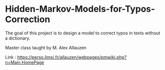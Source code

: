 # Hidden-Markov-Models-for-Typos-Correction
The goal of this project is to design a model to correct typos in texts without a dictionary.

Master class taught by M. Alex Allauzen

Link : https://perso.limsi.fr/allauzen/webpages/pmwiki.php?n=Main.HomePage
